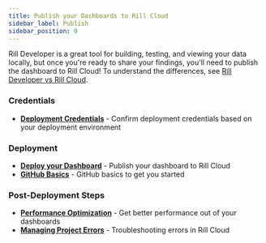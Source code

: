 ```yaml
---
title: Publish your Dashboards to Rill Cloud
sidebar_label: Publish
sidebar_position: 0
---
```


Rill Developer is a great tool for building, testing, and viewing your data locally, but once you're ready to share your findings, you'll need to publish the dashboard to Rill Cloud! To understand the differences, see [Rill Developer vs Rill Cloud](/get-started/concepts/cloud-vs-developer).

### Credentials
- [**Deployment Credentials**](/deploy/deploy-credentials) - Confirm deployment credentials based on your deployment environment

### Deployment
- [**Deploy your Dashboard**](/deploy/deploy-dashboard) - Publish your dashboard to Rill Cloud
- [**GitHub Basics**](/deploy/deploy-dashboard/github-101) - GitHub basics to get you started

### Post-Deployment Steps
- [**Performance Optimization**](/deploy/performance) - Get better performance out of your dashboards
- [**Managing Project Errors**](/deploy/project-errors) - Troubleshooting errors in Rill Cloud

